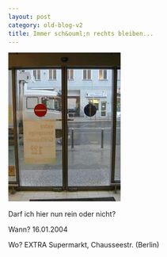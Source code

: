 ```yaml
---
layout: post
category: old-blog-v2
title: Immer sch&ouml;n rechts bleiben...
---
```


![supermarkt_usability.jpg](/images-blog/old-blogs/supermarkt_usability.jpg)

Darf ich hier nun rein oder nicht?

Wann? 16.01.2004

Wo? EXTRA Supermarkt, Chausseestr. (Berlin)
